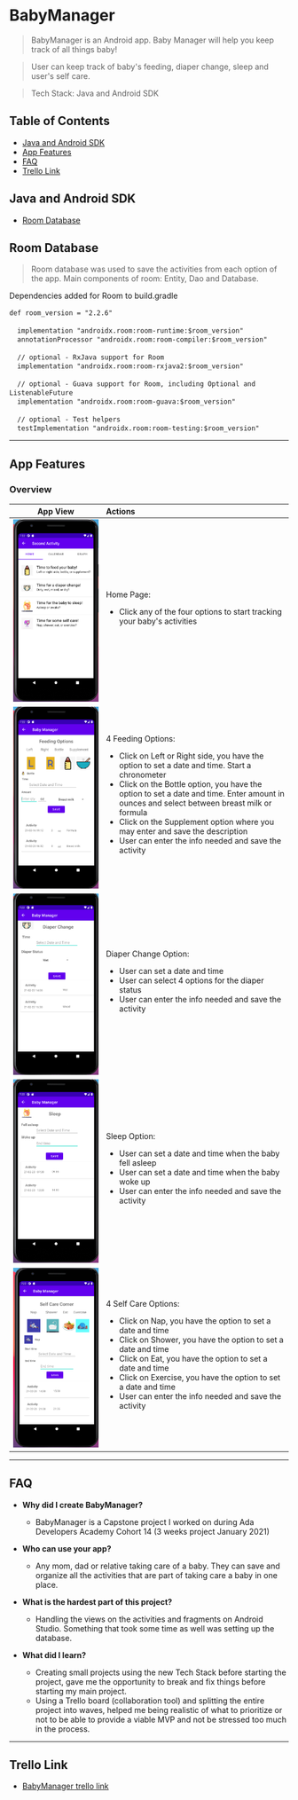 # BabyManager

> BabyManager is an Android app. Baby Manager will help you keep track of all things baby! 

> User can keep track of baby's feeding, diaper change, sleep and user's self care.

> Tech Stack: Java and Android SDK

## Table of Contents
- [Java and Android SDK ](#java-and-android-sdk)
- [App Features](#app-features)
- [FAQ](#faq)
- [Trello Link](#trello-link)

## Java and Android SDK 

- [Room Database](#room-database)

## Room Database
> Room database was used to save the activities from each option of the app. Main components of room: Entity, Dao and Database. 

Dependencies added for Room to build.gradle
```shell
def room_version = "2.2.6"

  implementation "androidx.room:room-runtime:$room_version"
  annotationProcessor "androidx.room:room-compiler:$room_version"

  // optional - RxJava support for Room
  implementation "androidx.room:room-rxjava2:$room_version"

  // optional - Guava support for Room, including Optional and ListenableFuture
  implementation "androidx.room:room-guava:$room_version"

  // optional - Test helpers
  testImplementation "androidx.room:room-testing:$room_version"
```
---

## App Features

### Overview

App View | Actions|
--- | :--- | 
![Home Page](Documentation/homescreen.png) | Home Page:<ul><li>Click any of the four options to start tracking your baby's activities</li></ul>|
![Feeding Options](Documentation/Feedingscreen.png)| 4 Feeding Options:<ul><li>Click on Left or Right side, you have the option to set a date and time. Start a chronometer</li><li>Click on the Bottle option, you have the option to set a date and time. Enter amount in ounces and select between breast milk or formula</li><li>Click on the Supplement option where you may enter and save the description</li><li>User can enter the info needed and save the activity</li></ul>|
![Diaper Change Option](Documentation/diaperscreen.png) | Diaper Change Option:<ul><li>User can set a date and time</li><li>User can select 4 options for the diaper status</li><li>User can enter the info needed and save the activity</li></ul>|
![Sleep Option](Documentation/sleepscreen.png) | Sleep Option:<ul><li>User can set a date and time when the baby fell asleep</li><li>User can set a date and time when the baby woke up</li><li>User can enter the info needed and save the activity</li></ul>|
![Self Care Corner](Documentation/selfcarescreen.png) | 4 Self Care Options:<ul><li>Click on Nap, you have the option to set a date and time</li><li>Click on Shower, you have the option to set a date and time</li><li>Click on Eat, you have the option to set a date and time</li><li>Click on Exercise, you have the option to set a date and time</li><li>User can enter the info needed and save the activity</li></ul>|

---

## FAQ

- **Why did I create BabyManager?**
    - BabyManager is a Capstone project I worked on during Ada Developers Academy Cohort 14 (3 weeks project January 2021)

- **Who can use your app?**
    - Any mom, dad or relative taking care of a baby. They can save and organize all the activities that are part of taking care a baby in one place.

- **What is the hardest part of this project?**
    - Handling the views on the activities and fragments on Android Studio. Something that took some time as well was setting up the database.

- **What did I learn?**
    - Creating small projects using the new Tech Stack before starting the project, gave me the opportunity to break and fix things before starting my main project.
    - Using a Trello board (collaboration tool) and splitting the entire project  into waves, helped me being realistic of what to prioritize or not to be able to provide a viable MVP and not be stressed too much in the process.


---

## Trello Link
- [BabyManager trello link](https://trello.com/b/BQVyHWZC/gessicas-capstone)
